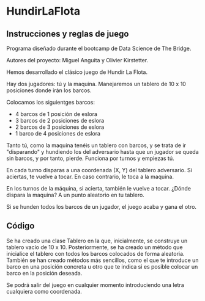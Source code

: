 # HundirLaFlota

## Instrucciones y reglas de juego

Programa diseñado durante el bootcamp de Data Science de The Bridge.

Autores del proyecto: Miguel Anguita y Olivier Kirstetter.

Hemos desarrollado el clásico juego de Hundir La Flota. 

Hay dos jugadores: tú y la maquina. Manejaremos un tablero de 10 x 10 posiciones donde irán los barcos.

Colocamos los siguientges barcos:

- 4 barcos de 1 posición de eslora
- 3 barcos de 2 posiciones de eslora
- 2 barcos de 3 posiciones de eslora
- 1 barco de 4 posiciones de eslora

Tanto tú, como la maquina tenéis un tablero con barcos, y se trata de ir "disparando" y hundiendo los del adversario hasta que un jugador se queda sin barcos, y por tanto, pierde. Funciona por turnos y empiezas tú.

En cada turno disparas a una coordenada (X, Y) del tablero adversario. Si aciertas, te vuelve a tocar. En caso contrario, le toca a la maquina.

En los turnos de la máquina, si acierta, también le vuelve a tocar. ¿Dónde dispara la maquina? A un punto aleatorio en tu tablero.

Si se hunden todos los barcos de un jugador, el juego acaba y gana el otro.

## Código

Se ha creado una clase Tablero en la que, inicialmente, se construye un tablero vacío de 10 x 10. Posteriormente, se ha creado un método
que inicialice el tablero con todos los barcos colocados de forma aleatoria. También se han creado métodos más sencillos, como el que te introduce un barco en una 
posición concreta u otro que te indica si es posible colocar un barco en la posición deseada.

Se podrá salir del juego en cualquier momento introduciendo una letra cualquiera como coordenada.
